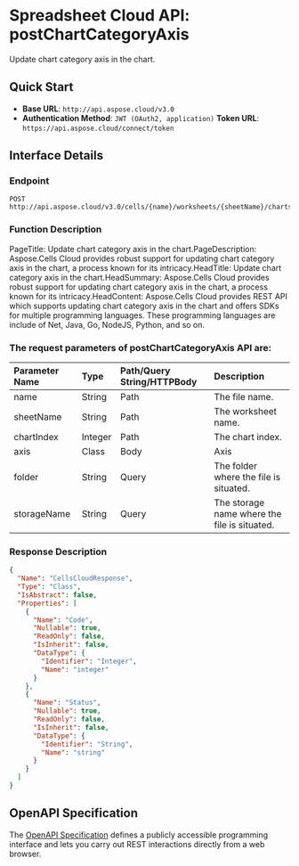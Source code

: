 # **Spreadsheet Cloud API: postChartCategoryAxis**

Update chart category axis in the chart. 


## **Quick Start**

- **Base URL**: `http://api.aspose.cloud/v3.0`
- **Authentication Method**: `JWT (OAuth2, application)`  **Token URL**: `https://api.aspose.cloud/connect/token`
## **Interface Details**

### **Endpoint** 

```
POST http://api.aspose.cloud/v3.0/cells/{name}/worksheets/{sheetName}/charts/{chartIndex}/categoryaxis
```
### **Function Description**
PageTitle: Update chart category axis in the chart.PageDescription: Aspose.Cells Cloud provides robust support for updating chart category axis in the chart, a process known for its intricacy.HeadTitle: Update chart category axis in the chart.HeadSummary: Aspose.Cells Cloud provides robust support for updating chart category axis in the chart, a process known for its intricacy.HeadContent: Aspose.Cells Cloud provides REST API which supports updating chart category axis in the chart and offers SDKs for multiple programming languages. These programming languages are include of Net, Java, Go, NodeJS, Python, and so on.

### The request parameters of **postChartCategoryAxis** API are: 

| Parameter Name | Type | Path/Query String/HTTPBody | Description | 
| :- | :- | :- |:- | 
|name|String|Path|The file name.|
|sheetName|String|Path|The worksheet name.|
|chartIndex|Integer|Path|The chart index.|
|axis|Class|Body|Axis |
|folder|String|Query|The folder where the file is situated.|
|storageName|String|Query|The storage name where the file is situated.|

### **Response Description**
```json
{
  "Name": "CellsCloudResponse",
  "Type": "Class",
  "IsAbstract": false,
  "Properties": [
    {
      "Name": "Code",
      "Nullable": true,
      "ReadOnly": false,
      "IsInherit": false,
      "DataType": {
        "Identifier": "Integer",
        "Name": "integer"
      }
    },
    {
      "Name": "Status",
      "Nullable": true,
      "ReadOnly": false,
      "IsInherit": false,
      "DataType": {
        "Identifier": "String",
        "Name": "string"
      }
    }
  ]
}
```


## OpenAPI Specification

The [OpenAPI Specification](https://reference.aspose.cloud/cells/#/ChartsController/PostChartCategoryAxis) defines a publicly accessible programming interface and lets you carry out REST interactions directly from a web browser.

